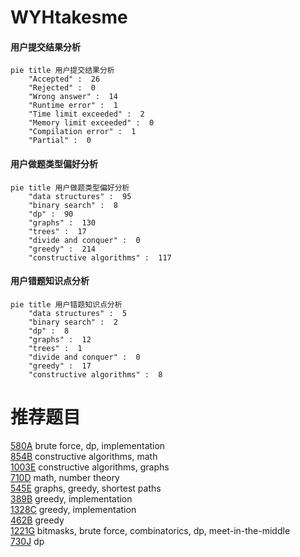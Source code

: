 # WYHtakesme

<!-- tabs:start -->



#### **用户提交结果分析**

```mermaid
pie title 用户提交结果分析
    "Accepted" :  26
    "Rejected" :  0
    "Wrong answer" :  14
    "Runtime error" :  1
    "Time limit exceeded" :  2
    "Memory limit exceeded" :  0
    "Compilation error" :  1
    "Partial" :  0
```

#### **用户做题类型偏好分析**

```mermaid
pie title 用户做题类型偏好分析
    "data structures" :  95
    "binary search" :  8
    "dp" :  90
    "graphs" :  130
    "trees" :  17
    "divide and conquer" :  0
    "greedy" :  214
    "constructive algorithms" :  117
```
#### **用户错题知识点分析**

```mermaid
pie title 用户错题知识点分析
    "data structures" :  5
    "binary search" :  2
    "dp" :  8
    "graphs" :  12
    "trees" :  1
    "divide and conquer" :  0
    "greedy" :  17
    "constructive algorithms" :  8
```



<!-- tabs:end -->
# 推荐题目
[580A](https://codeforces.com/contest/580/problem/A)		brute force,
                        dp,
                        implementation		  
[854B](https://codeforces.com/contest/854/problem/B)		constructive algorithms,
                        math		  
[1003E](https://codeforces.com/contest/1003/problem/E)		constructive algorithms,
                        graphs		  
[710D](https://codeforces.com/contest/710/problem/D)		math,
                        number theory		  
[545E](https://codeforces.com/contest/545/problem/E)		graphs,
                        greedy,
                        shortest paths		  
[389B](https://codeforces.com/contest/389/problem/B)		greedy,
                        implementation		  
[1328C](https://codeforces.com/contest/1328/problem/C)		greedy,
                        implementation		  
[462B](https://codeforces.com/contest/462/problem/B)		greedy		  
[1221G](https://codeforces.com/contest/1221/problem/G)		bitmasks,
                        brute force,
                        combinatorics,
                        dp,
                        meet-in-the-middle		  
[730J](https://codeforces.com/contest/730/problem/J)		dp		  
